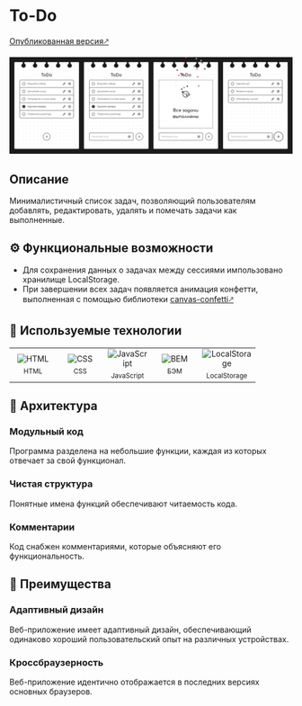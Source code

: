 # To-Do
[Опубликованная версия🡕]()

![Скриншот веб-приложения](image/docs/screenshot.png)
## Описание 

Минималистичный список задач, позволяющий пользователям добавлять, редактировать, удалять и помечать задачи как выполненные.

## :gear: Функциональные возможности

- Для сохранения данных о задачах между сессиями импользовано хранилище LocalStorage.
- При завершении всех задач появляется анимация конфетти, выполненная с помощью библиотеки [canvas-confetti🡕](https://github.com/catdad/canvas-confetti)

## :crystal_ball: Используемые технологии

<table>
  <tr>
    <td width="70" align='center'>
      <img width='36' height='36' src='https://files.svgcdn.io/vscode-icons/file-type-html.svg' alt='HTML'>
      <br>
      <sub>HTML</sub>
    </td>
    <td width="70" align='center'>
      <img width='36' height='36' src='https://files.svgcdn.io/vscode-icons/file-type-css.svg' alt='CSS'>
      <br>
      <sub>CSS</sub>
    </td>
    <td width="70" align='center'>
      <img width='36' height='36' src='https://files.svgcdn.io/logos/javascript.svg' alt='JavaScript'>
      <br>
      <sub>JavaScript</sub>
    </td>
    <td width="70" align='center'>
      <img width='36' height='36' src='https://files.svgcdn.io/logos/bem.svg' alt='BEM'>
      <br>
      <sub>БЭМ</sub>
    </td>
    <td width="70" align='center'>
      <img width='36' height='36' src='https://www.svgrepo.com/show/35762/cloud-computing.svg' alt='LocalStorage'>
      <br>
      <sub>LocalStorage</sub>
    </td>
  </tr>
</table>

## :game_die: Архитектура
### **Модульный код**
Программа разделена на небольшие функции, каждая из которых отвечает за свой функционал.
### **Чистая структура**
Понятные имена функций обеспечивают читаемость кода.
### **Комментарии**
Код снабжен комментариями, которые объясняют его функциональность.
## :star2: Преимущества
### **Адаптивный дизайн** 
Веб-приложение имеет адаптивный дизайн, обеспечивающий одинаково хороший пользовательский опыт на различных устройствах.
### **Кроссбраузерность** 
Веб-приложение идентично отображается в последних версиях основных браузеров.
